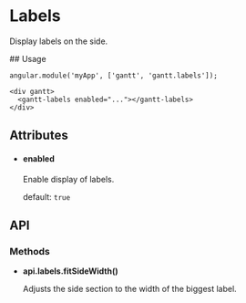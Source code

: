 # Labels

Display labels on the side.

## Usage

    angular.module('myApp', ['gantt', 'gantt.labels']);

<!-- -->

    <div gantt>
      <gantt-labels enabled="..."></gantt-labels>
    </div>

## Attributes

- #### enabled

    Enable display of labels.

    default: `true`

## API

### Methods

- **api.labels.fitSideWidth()**

    Adjusts the side section to the width of the biggest label.
